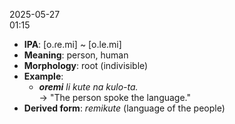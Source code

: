 2025-05-27  
01:15

 - **IPA**: [o.ɾe.mi] ~ [o.le.mi]  
- **Meaning**: person, human  
- **Morphology**: root (indivisible)  
- **Example**:  
  - ***oremi** li kute na kulo-ta.*  
    → "The person spoke the language."  
- **Derived form**: *remikute* (language of the people)
